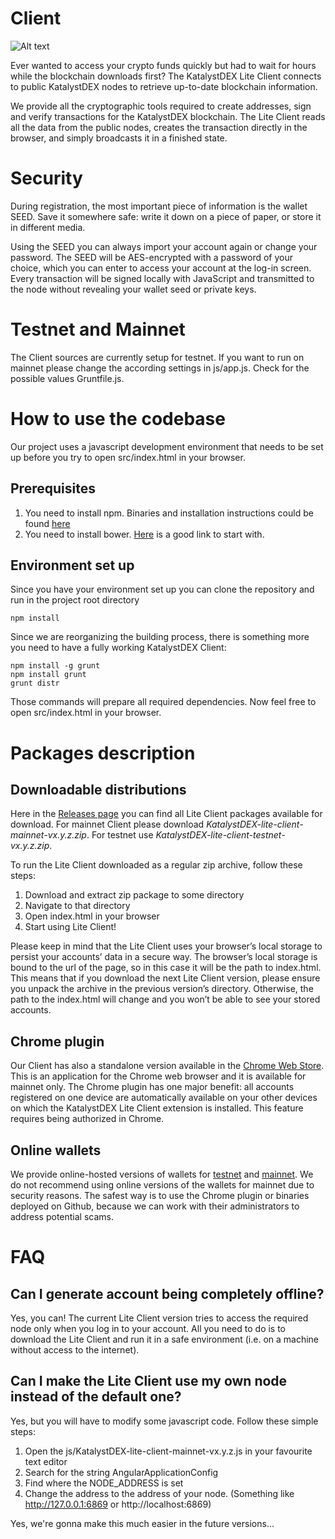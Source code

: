 # Client

![Alt text](https://pbs.twimg.com/media/CjUjPVgVAAA60Pv.jpg "KatalystDEX Lite Client Screen")

Ever wanted to access your crypto funds quickly but had to wait for hours while the blockchain downloads first?
The KatalystDEX Lite Client connects to public KatalystDEX nodes to retrieve up-to-date blockchain information.

We provide all the cryptographic tools required to create addresses, sign and verify transactions for the KatalystDEX blockchain.
The Lite Client reads all the data from the public nodes, creates the transaction directly in the browser,
and simply broadcasts it in a finished state.

# Security

During registration, the most important piece of information is the wallet SEED. Save it somewhere safe:
write it down on a piece of paper, or store it in different media.


Using the SEED you can always import your account again or change your password. The SEED will be AES-encrypted
with a password of your choice, which you can enter to access your account at the log-in screen.
Every transaction will be signed locally with JavaScript and transmitted to the node without revealing your wallet seed or private keys.

# Testnet and Mainnet

The Client sources are currently setup for testnet.
If you want to run on mainnet please change the according settings in js/app.js. Check for the possible values Gruntfile.js.

# How to use the codebase

Our project uses a javascript development environment that needs to be set up before you try to open src/index.html in your browser.

## Prerequisites

1. You need to install npm. Binaries and installation instructions could be found [here](https://nodejs.org/en/download/)
2. You need to install bower. [Here](https://bower.io/) is a good link to start with.

## Environment set up

Since you have your environment set up you can clone the repository and run in the project root directory
```
npm install
```
Since we are reorganizing the building process, there is something more you need to have a fully working KatalystDEX Client:
```
npm install -g grunt
npm install grunt
grunt distr
```
Those commands will prepare all required dependencies. Now feel free to open src/index.html in your browser.

# Packages description

## Downloadable distributions

Here in the [Releases page](https://github.com/KatalystDEXplatform/KatalystDEXGUI/releases) you can find all Lite Client packages available for download.
For mainnet Client please download *KatalystDEX-lite-client-mainnet-vx.y.z.zip*.
For testnet use *KatalystDEX-lite-client-testnet-vx.y.z.zip*.

To run the Lite Client downloaded as a regular zip archive, follow these steps:
1. Download and extract zip package to some directory
2. Navigate to that directory
3. Open index.html in your browser
4. Start using Lite Client!

Please keep in mind that the Lite Client uses your browser’s local storage to persist your accounts’ data in a secure way.
The browser’s local storage is bound to the url of the page, so in this case it will be the path to index.html.
This means that if you download the next Lite Client version, please ensure you unpack the archive in the previous version’s directory.
Otherwise, the path to the index.html will change and you won’t be able to see your stored accounts.

## Chrome plugin

Our Client has also a standalone version available in the [Chrome Web Store](https://chrome.google.com/webstore/detail/KatalystDEXliteapp/kfmcaklajknfekomaflnhkjjkcjabogm).
This is an application for the Chrome web browser and it is available for mainnet only.
The Chrome plugin has one major benefit: all accounts registered on one device are automatically available on your other devices on which the KatalystDEX Lite Client extension is installed.
This feature requires being authorized in Chrome.

## Online wallets

We provide online-hosted versions of wallets for [testnet](https://testnet.KatalystDEXwallet.io) and [mainnet](https://KatalystDEXwallet.io).
We do not recommend using online versions of the wallets for mainnet due to security reasons.
The safest way is to use the Chrome plugin or binaries deployed on Github, because we can work with their administrators to address potential scams.

# FAQ
## Can I generate account being completely offline?

Yes, you can! The current Lite Client version tries to access the required node only when you log in to your account.
All you need to do is to download the Lite Client and run it in a safe environment (i.e. on a machine without access to the internet).

## Can I make the Lite Client use my own node instead of the default one?

Yes, but you will have to modify some javascript code. Follow these simple steps:
1. Open the js/KatalystDEX-lite-client-mainnet-vx.y.z.js in your favourite text editor
2. Search for the string AngularApplicationConfig
3. Find where the NODE_ADDRESS is set
4. Change the address to the address of your node. (Something like http://127.0.0.1:6869 or http://localhost:6869)

Yes, we're gonna make this much easier in the future versions...
